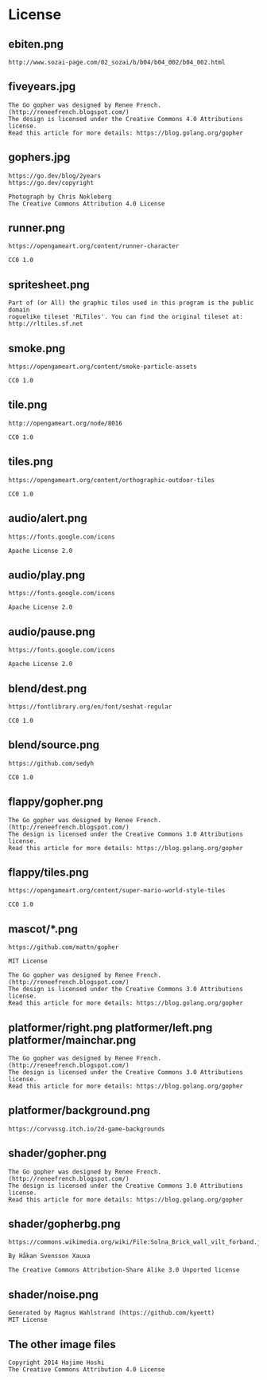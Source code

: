 # License

## ebiten.png

```
http://www.sozai-page.com/02_sozai/b/b04/b04_002/b04_002.html
```

## fiveyears.jpg

```
The Go gopher was designed by Renee French. (http://reneefrench.blogspot.com/)
The design is licensed under the Creative Commons 4.0 Attributions license.
Read this article for more details: https://blog.golang.org/gopher
```

## gophers.jpg

```
https://go.dev/blog/2years
https://go.dev/copyright

Photograph by Chris Nokleberg
The Creative Commons Attribution 4.0 License
```

## runner.png

```
https://opengameart.org/content/runner-character

CC0 1.0
```

## spritesheet.png

```
Part of (or All) the graphic tiles used in this program is the public domain
roguelike tileset 'RLTiles'. You can find the original tileset at: http://rltiles.sf.net
```

## smoke.png

```
https://opengameart.org/content/smoke-particle-assets

CC0 1.0
```

## tile.png

```
http://opengameart.org/node/8016

CC0 1.0
```

## tiles.png

```
https://opengameart.org/content/orthographic-outdoor-tiles

CC0 1.0
```

## audio/alert.png

```
https://fonts.google.com/icons

Apache License 2.0
```

## audio/play.png

```
https://fonts.google.com/icons

Apache License 2.0
```

## audio/pause.png

```
https://fonts.google.com/icons

Apache License 2.0
```

## blend/dest.png

```
https://fontlibrary.org/en/font/seshat-regular

CC0 1.0
```

## blend/source.png

```
https://github.com/sedyh

CC0 1.0
```

## flappy/gopher.png

```
The Go gopher was designed by Renee French. (http://reneefrench.blogspot.com/)
The design is licensed under the Creative Commons 3.0 Attributions license.
Read this article for more details: https://blog.golang.org/gopher
```

## flappy/tiles.png

```
https://opengameart.org/content/super-mario-world-style-tiles

CC0 1.0
```

## mascot/*.png

```
https://github.com/mattn/gopher

MIT License
```

```
The Go gopher was designed by Renee French. (http://reneefrench.blogspot.com/)
The design is licensed under the Creative Commons 3.0 Attributions license.
Read this article for more details: https://blog.golang.org/gopher
```

## platformer/right.png platformer/left.png platformer/mainchar.png

```
The Go gopher was designed by Renee French. (http://reneefrench.blogspot.com/)
The design is licensed under the Creative Commons 3.0 Attributions license.
Read this article for more details: https://blog.golang.org/gopher
```

## platformer/background.png

```
https://corvussg.itch.io/2d-game-backgrounds
```

## shader/gopher.png

```
The Go gopher was designed by Renee French. (http://reneefrench.blogspot.com/)
The design is licensed under the Creative Commons 3.0 Attributions license.
Read this article for more details: https://blog.golang.org/gopher
```

## shader/gopherbg.png

```
https://commons.wikimedia.org/wiki/File:Solna_Brick_wall_vilt_forband.jpg

By Håkan Svensson Xauxa

The Creative Commons Attribution-Share Alike 3.0 Unported license
```

## shader/noise.png

```
Generated by Magnus Wahlstrand (https://github.com/kyeett)
MIT License
```

## The other image files

```
Copyright 2014 Hajime Hoshi
The Creative Commons Attribution 4.0 License
```
